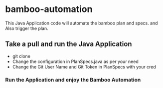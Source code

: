 # bamboo-automation
This Java Application code will automate the bamboo plan and specs. and Also trigger the plan. 

## Take a pull and run the Java Application 
- git clone 
- Change the configuration in PlanSpecs.java as per your need 
- Change the Git User Name and Git Token in PlanSpecs with your cred

### Run the Application and enjoy the Bamboo Automation
